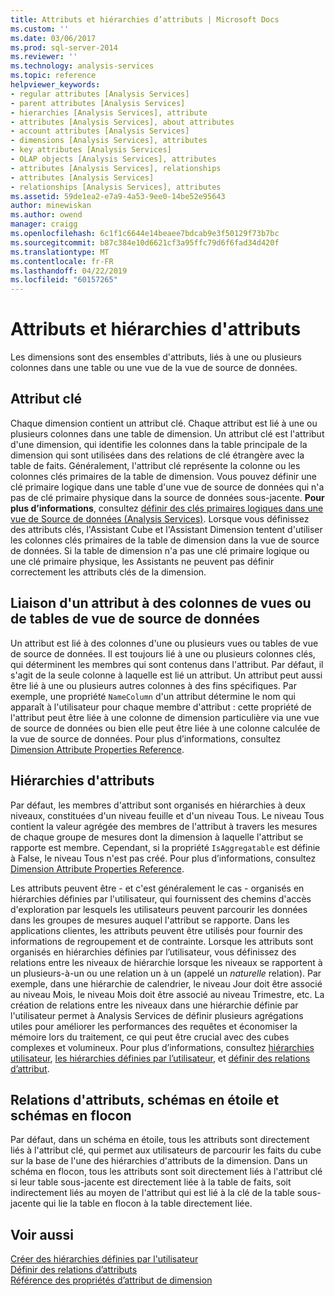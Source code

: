 ```yaml
---
title: Attributs et hiérarchies d’attributs | Microsoft Docs
ms.custom: ''
ms.date: 03/06/2017
ms.prod: sql-server-2014
ms.reviewer: ''
ms.technology: analysis-services
ms.topic: reference
helpviewer_keywords:
- regular attributes [Analysis Services]
- parent attributes [Analysis Services]
- hierarchies [Analysis Services], attribute
- attributes [Analysis Services], about attributes
- account attributes [Analysis Services]
- dimensions [Analysis Services], attributes
- key attributes [Analysis Services]
- OLAP objects [Analysis Services], attributes
- attributes [Analysis Services], relationships
- attributes [Analysis Services]
- relationships [Analysis Services], attributes
ms.assetid: 59de1ea2-e7a9-4a53-9ee0-14be52e95643
author: minewiskan
ms.author: owend
manager: craigg
ms.openlocfilehash: 6c1f1c6644e14beaee7bdcab9e3f50129f73b7bc
ms.sourcegitcommit: b87c384e10d6621cf3a95ffc79d6f6fad34d420f
ms.translationtype: MT
ms.contentlocale: fr-FR
ms.lasthandoff: 04/22/2019
ms.locfileid: "60157265"
---
```

# <a name="attributes-and-attribute-hierarchies"></a>Attributs et hiérarchies d'attributs
  Les dimensions sont des ensembles d'attributs, liés à une ou plusieurs colonnes dans une table ou une vue de la vue de source de données.  
  
## <a name="key-attribute"></a>Attribut clé  
 Chaque dimension contient un attribut clé. Chaque attribut est lié à une ou plusieurs colonnes dans une table de dimension. Un attribut clé est l'attribut d'une dimension, qui identifie les colonnes dans la table principale de la dimension qui sont utilisées dans des relations de clé étrangère avec la table de faits. Généralement, l'attribut clé représente la colonne ou les colonnes clés primaires de la table de dimension. Vous pouvez définir une clé primaire logique dans une table d'une vue de source de données qui n'a pas de clé primaire physique dans la source de données sous-jacente. **Pour plus d’informations**, consultez [définir des clés primaires logiques dans une vue de Source de données &#40;Analysis Services&#41;](../multidimensional-models/define-logical-primary-keys-in-a-data-source-view-analysis-services.md). Lorsque vous définissez des attributs clés, l'Assistant Cube et l'Assistant Dimension tentent d'utiliser les colonnes clés primaires de la table de dimension dans la vue de source de données. Si la table de dimension n'a pas une clé primaire logique ou une clé primaire physique, les Assistants ne peuvent pas définir correctement les attributs clés de la dimension.  
  
## <a name="binding-an-attribute-to-columns-in-data-source-view-tables-or-views"></a>Liaison d'un attribut à des colonnes de vues ou de tables de vue de source de données  
 Un attribut est lié à des colonnes d'une ou plusieurs vues ou tables de vue de source de données. Il est toujours lié à une ou plusieurs colonnes clés, qui déterminent les membres qui sont contenus dans l'attribut. Par défaut, il s'agit de la seule colonne à laquelle est lié un attribut. Un attribut peut aussi être lié à une ou plusieurs autres colonnes à des fins spécifiques. Par exemple, une propriété `NameColumn` d'un attribut détermine le nom qui apparaît à l'utilisateur pour chaque membre d'attribut : cette propriété de l'attribut peut être liée à une colonne de dimension particulière via une vue de source de données ou bien elle peut être liée à une colonne calculée de la vue de source de données. Pour plus d’informations, consultez [Dimension Attribute Properties Reference](../multidimensional-models/dimension-attribute-properties-reference.md).  
  
## <a name="attribute-hierarchies"></a>Hiérarchies d'attributs  
 Par défaut, les membres d'attribut sont organisés en hiérarchies à deux niveaux, constituées d'un niveau feuille et d'un niveau Tous. Le niveau Tous contient la valeur agrégée des membres de l'attribut à travers les mesures de chaque groupe de mesures dont la dimension à laquelle l'attribut se rapporte est membre. Cependant, si la propriété `IsAggregatable` est définie à False, le niveau Tous n'est pas créé. Pour plus d’informations, consultez [Dimension Attribute Properties Reference](../multidimensional-models/dimension-attribute-properties-reference.md).  
  
 Les attributs peuvent être - et c'est généralement le cas - organisés en hiérarchies définies par l'utilisateur, qui fournissent des chemins d'accès d'exploration par lesquels les utilisateurs peuvent parcourir les données dans les groupes de mesures auquel l'attribut se rapporte. Dans les applications clientes, les attributs peuvent être utilisés pour fournir des informations de regroupement et de contrainte. Lorsque les attributs sont organisés en hiérarchies définies par l’utilisateur, vous définissez des relations entre les niveaux de hiérarchie lorsque les niveaux se rapportent à un plusieurs-à-un ou une relation un à un (appelé un *naturelle* relation). Par exemple, dans une hiérarchie de calendrier, le niveau Jour doit être associé au niveau Mois, le niveau Mois doit être associé au niveau Trimestre, etc. La création de relations entre les niveaux dans une hiérarchie définie par l'utilisateur permet à Analysis Services de définir plusieurs agrégations utiles pour améliorer les performances des requêtes et économiser la mémoire lors du traitement, ce qui peut être crucial avec des cubes complexes et volumineux. Pour plus d’informations, consultez [hiérarchies utilisateur](user-hierarchies.md), [les hiérarchies définies par l’utilisateur](../multidimensional-models/user-defined-hierarchies-create.md), et [définir des relations d’attribut](../multidimensional-models/attribute-relationships-define.md).  
  
## <a name="attribute-relationships-star-schemas-and-snowflake-schemas"></a>Relations d'attributs, schémas en étoile et schémas en flocon  
 Par défaut, dans un schéma en étoile, tous les attributs sont directement liés à l'attribut clé, qui permet aux utilisateurs de parcourir les faits du cube sur la base de l'une des hiérarchies d'attributs de la dimension. Dans un schéma en flocon, tous les attributs sont soit directement liés à l'attribut clé si leur table sous-jacente est directement liée à la table de faits, soit indirectement liés au moyen de l'attribut qui est lié à la clé de la table sous-jacente qui lie la table en flocon à la table directement liée.  
  
## <a name="see-also"></a>Voir aussi  
 [Créer des hiérarchies définies par l'utilisateur](../multidimensional-models/user-defined-hierarchies-create.md)   
 [Définir des relations d’attributs](../multidimensional-models/attribute-relationships-define.md)   
 [Référence des propriétés d’attribut de dimension](../multidimensional-models/dimension-attribute-properties-reference.md)  
  
  
